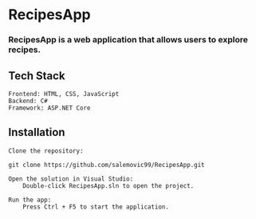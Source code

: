 # RecipesApp

### RecipesApp is a web application that allows users to explore  recipes.

## Tech Stack

    Frontend: HTML, CSS, JavaScript
    Backend: C#
    Framework: ASP.NET Core

## Installation

    Clone the repository:

    git clone https://github.com/salemovic99/RecipesApp.git

    Open the solution in Visual Studio:
        Double-click RecipesApp.sln to open the project.

    Run the app:
        Press Ctrl + F5 to start the application.
